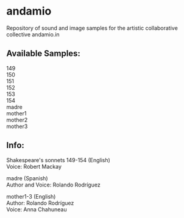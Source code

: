 # andamio
Repository of sound and image samples for the artistic collaborative collective andamio.in </br>

## Available Samples: </br>
149 </br>
150 </br>
151 </br>
152 </br>
153 </br>
154 </br>
madre </br>
mother1 </br>
mother2 </br>
mother3 </br>

## Info: </br>

Shakespeare's sonnets 149-154 (English) </br>
Voice: Robert Mackay </br>

madre (Spanish) </br>
Author and Voice: Rolando Rodríguez </br>

mother1-3 (English) </br>
Author: Rolando Rodríguez </br>
Voice: Anna Chahuneau </br>
